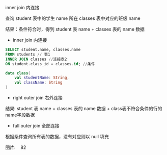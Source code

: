 inner join 内连接

查询 student 表中的学生 name 所在 classes 表中对应的班级 name

结果：条件符合时，得到 student 表 name + classes 表的 name 数据
- inner join 内连接
```sql
SELECT student.name, classes.name 
FROM students // 表1
INNER JOIN classes //连接表2
ON student.class_id = classes.id; //条件
```

```kotlin
data class(
    val studentName: String,
    val className: String
)
```

- right outer join 右外连接

结果:  student 表 name + classes 表的 name 数据 + class表不符合条件的行的name字段数据


- full outer join 全部连接

根据条件查询所有表的数据，没有对应则以 null 填充

图片:    82
